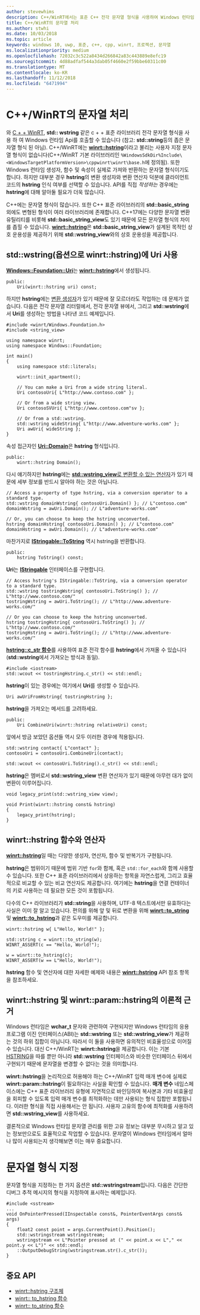 ```yaml
---
author: stevewhims
description: C++/WinRT에서는 표준 C++ 전각 문자열 형식을 사용하여 Windows 런타임 API를 호출하거나, 혹은 winrt::hstring 형식을 사용할 수 있습니다.
title: C++/WinRT의 문자열 처리
ms.author: stwhi
ms.date: 10/03/2018
ms.topic: article
keywords: windows 10, uwp, 표준, c++, cpp, winrt, 프로젝션, 문자열
ms.localizationpriority: medium
ms.openlocfilehash: 72032c3c522a8434d266842a83c443889e8efc19
ms.sourcegitcommit: 4d88adfaf544a3dab05f4660e2f59bbe60311c00
ms.translationtype: MT
ms.contentlocale: ko-KR
ms.lasthandoff: 11/12/2018
ms.locfileid: "6471994"
---
```

# <a name="string-handling-in-cwinrt"></a>C++/WinRT의 문자열 처리

와 [C + + WinRT](/windows/uwp/cpp-and-winrt-apis/intro-to-using-cpp-with-winrt), **std:: wstring** 같은 c + + 표준 라이브러리 전각 문자열 형식을 사용 하 여 Windows 런타임 Api를 호출할 수 있습니다 (참고: **std::string**등의 좁은 문자열 형식 된 아님). C++/WinRT에는 [**winrt::hstring**](/uwp/cpp-ref-for-winrt/hstring)이라고 불리는 사용자 지정 문자열 형식이 없습니다(C++/WinRT 기본 라이브러리인 `%WindowsSdkDir%Include\<WindowsTargetPlatformVersion>\cppwinrt\winrt\base.h`에 정의됨). 또한 Windows 런타임 생성자, 함수 및 속성이 실제로 가져와 반환하는 문자열 형식이기도 합니다. 하지만 대부분 경우 **hstring**의 변환 생성자와 변환 연산자 덕분에 클라이언트 코드의 **hstring** 인식 여부를 선택할 수 있습니다. API를 직접 *작성하는* 경우에는 **hstring**에 대해 알아둘 필요가 더욱 많습니다.

C++에는 문자열 형식이 많습니다. 또한 C++ 표준 라이브러리의 **std::basic_string** 외에도 변형된 형식이 여러 라이브러리에 존재합니다. C++17에는 다양한 문자열 변환 유틸리티를 비롯해 **std::basic_string_view**도 있기 때문에 모든 문자열 형식의 차이를 좁힐 수 있습니다.  [**winrt::hstring**](/uwp/cpp-ref-for-winrt/hstring)은 **std::basic_string_view**가 설계된 목적인 상호 운용성을 제공하기 위해 **std::wstring_view**와의 상호 운용성을 제공합니다.

## <a name="using-stdwstring-and-optionally-winrthstring-with-uri"></a>**std::wstring**(옵션으로 **winrt::hstring**)에 **Uri** 사용
[**Windows::Foundation::Uri**](/uwp/api/windows.foundation.uri)는 [**winrt::hstring**](/uwp/cpp-ref-for-winrt/hstring)에서 생성됩니다.

```cppwinrt
public:
    Uri(winrt::hstring uri) const;
```

하지만 **hstring**에는 [변환 생성자](/uwp/api/windows.foundation.uri#hstringhstring-constructor)가 있기 때문에 잘 모르더라도 작업하는 데 문제가 없습니다. 다음은 전각 문자열 리터럴에서, 전각 문자열 뷰에서, 그리고 **std::wstring**에서 **Uri**를 생성하는 방법을 나타낸 코드 예제입니다.

```cppwinrt
#include <winrt/Windows.Foundation.h>
#include <string_view>

using namespace winrt;
using namespace Windows::Foundation;

int main()
{
    using namespace std::literals;

    winrt::init_apartment();

    // You can make a Uri from a wide string literal.
    Uri contosoUri{ L"http://www.contoso.com" };

    // Or from a wide string view.
    Uri contosoSVUri{ L"http://www.contoso.com"sv };

    // Or from a std::wstring.
    std::wstring wideString{ L"http://www.adventure-works.com" };
    Uri awUri{ wideString };
}
```

속성 접근자인 [**Uri::Domain**](https://docs.microsoft.com/uwp/api/windows.foundation.uri.Domain)은 **hstring** 형식입니다.

```cppwinrt
public:
    winrt::hstring Domain();
```

다시 얘기하지만 **hstring**에는 [**std::wstring_view**로 변환할 수 있는 연산자](/uwp/api/hstring#hstringoperator-stdwstringview)가 있기 때문에 세부 정보를 반드시 알아야 하는 것은 아닙니다.

```cppwinrt
// Access a property of type hstring, via a conversion operator to a standard type.
std::wstring domainWstring{ contosoUri.Domain() }; // L"contoso.com"
domainWstring = awUri.Domain(); // L"adventure-works.com"

// Or, you can choose to keep the hstring unconverted.
hstring domainHstring{ contosoUri.Domain() }; // L"contoso.com"
domainHstring = awUri.Domain(); // L"adventure-works.com"
```

마찬가지로 [**IStringable::ToString**](https://msdn.microsoft.com/library/windows/desktop/dn302136) 역시 hstring을 반환합니다.

```cppwinrt
public:
    hstring ToString() const;
```

**Uri**는 [**IStringable**](https://msdn.microsoft.com/library/windows/desktop/dn302135) 인터페이스를 구현합니다.

```cppwinrt
// Access hstring's IStringable::ToString, via a conversion operator to a standard type.
std::wstring tostringWstring{ contosoUri.ToString() }; // L"http://www.contoso.com/"
tostringWstring = awUri.ToString(); // L"http://www.adventure-works.com/"

// Or you can choose to keep the hstring unconverted.
hstring tostringHstring{ contosoUri.ToString() }; // L"http://www.contoso.com/"
tostringHstring = awUri.ToString(); // L"http://www.adventure-works.com/"
```

[**hstring::c_str 함수**](/uwp/api/windows.foundation.uri#hstringcstr-function)를 사용하여 표준 전각 함수를 **hstring**에서 가져올 수 있습니다(**std::wstring**에서 가져오는 방식과 동일).

```cppwinrt
#include <iostream>
std::wcout << tostringHstring.c_str() << std::endl;
```
**hstring**이 있는 경우에는 여기에서 **Uri**를 생성할 수 있습니다.

```cppwinrt
Uri awUriFromHstring{ tostringHstring };
```

**hstring**을 가져오는 메서드를 고려하세요.

```cppwinrt
public:
    Uri CombineUri(winrt::hstring relativeUri) const;
```

앞에서 방금 보았던 옵션들 역시 모두 이러한 경우에 적용됩니다.

```cppwinrt
std::wstring contact{ L"contact" };
contosoUri = contosoUri.CombineUri(contact);
    
std::wcout << contosoUri.ToString().c_str() << std::endl;
```

**hstring**은 멤버로서 **std::wstring_view** 변환 연산자가 있기 때문에 아무런 대가 없이 변환이 이루어집니다.

```cppwinrt
void legacy_print(std::wstring_view view);

void Print(winrt::hstring const& hstring)
{
    legacy_print(hstring);
}
```

## <a name="winrthstring-functions-and-operators"></a>**winrt::hstring** 함수와 연산자
[**winrt::hstring**](/uwp/cpp-ref-for-winrt/hstring)일 때는 다양한 생성자, 연산자, 함수 및 반복기가 구현됩니다.

**hstring**은 범위이기 때문에 범위 기반 `for`와 함께, 혹은 `std::for_each`와 함께 사용할 수 있습니다. 또한 C++ 표준 라이브러리에서 상응하는 항목을 자연스럽게, 그리고 효율적으로 비교할 수 있는 비교 연산자도 제공합니다. 여기에는 **hstring**을 연결 컨테이너의 키로 사용하는 데 필요한 모든 것이 포함됩니다.

다수의 C++ 라이브러리가 **std::string**을 사용하며, UTF-8 텍스트에서만 유효하다는 사실은 이미 잘 알고 있습니다. 편의를 위해 앞 및 뒤로 변환을 위해 [**winrt::to_string**](/uwp/cpp-ref-for-winrt/to-string) 및 [**winrt::to_hstring**](/uwp/cpp-ref-for-winrt/to-hstring)과 같은 도우미를 제공합니다.

```cppwinrt
winrt::hstring w{ L"Hello, World!" };

std::string c = winrt::to_string(w);
WINRT_ASSERT(c == "Hello, World!");

w = winrt::to_hstring(c);
WINRT_ASSERT(w == L"Hello, World!");
```

**hstring** 함수 및 연산자에 대한 자세한 예제와 내용은 [**winrt::hstring**](/uwp/cpp-ref-for-winrt/hstring) API 참조 항목을 참조하세요.

## <a name="the-rationale-for-winrthstring-and-winrtparamhstring"></a>**winrt::hstring** 및 **winrt::param::hstring**의 이론적 근거
Windows 런타임은 **wchar_t** 문자와 관련하여 구현되지만 Windows 런타임의 응용 프로그램 이진 인터페이스(ABI)는 **std::wstring** 또는 **std::wstring_view**가 제공하는 것의 하위 집합이 아닙니다. 따라서 이 둘을 사용하면 유의적인 비효율성으로 이어질 수 있습니다. 대신 C++/WinRT는 **winrt::hstring**을 제공합니다. 이는 기본 [HSTRING](https://msdn.microsoft.com/library/windows/desktop/br205775)을 따를 뿐만 아니라 **std::wstring** 인터페이스와 비슷한 인터페이스 뒤에서 구현되기 때문에 문자열을 변경할 수 없다는 것을 의미합니다. 

**winrt::hstring**을 논리적으로 허용해야 하는 C++/WinRT 입력 매개 변수에 실제로 **winrt::param::hstring**이 필요하다는 사실을 확인할 수 있습니다. **매개 변수** 네임스페이스에는 C++ 표준 라이브러리 유형에 자연적으로 바인딩하여 복사본과 기타 비효율성을 회피할 수 있도록 입력 매개 변수를 최적화하는 데만 사용되는 형식 집합만 포함됩니다. 이러한 형식을 직접 사용해서는 안 됩니다. 사용자 고유의 함수에 최적화를 사용하려면 **std::wstring_view**를 사용하세요.

결론적으로 Windows 런타임 문자열 관리를 위한 고유 정보는 대부분 무시하고 알고 있는 정보만으로도 효율적으로 작업할 수 있습니다. 문자열이 Windows 런타임에서 얼마나 많이 사용되는지 생각해보면 이는 매우 중요합니다.

# <a name="formatting-strings"></a>문자열 형식 지정
문자열 형식을 지정하는 한 가지 옵션은 **std::wstringstream**입니다. 다음은 간단한 디버그 추적 메시지의 형식을 지정하여 표시하는 예제입니다.

```cppwinrt
#include <sstream>
...
void OnPointerPressed(IInspectable const&, PointerEventArgs const& args)
{
    float2 const point = args.CurrentPoint().Position();
    std::wstringstream wstringstream;
    wstringstream << L"Pointer pressed at (" << point.x << L"," << point.y << L")" << std::endl;
    ::OutputDebugString(wstringstream.str().c_str());
}
```

## <a name="important-apis"></a>중요 API
* [winrt::hstring 구조체](/uwp/cpp-ref-for-winrt/hstring)
* [winrt:: to_hstring 함수](/uwp/cpp-ref-for-winrt/to-hstring)
* [winrt:: to_string 함수](/uwp/cpp-ref-for-winrt/to-string)
